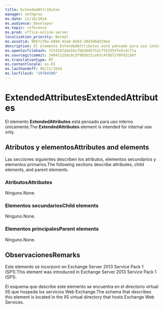 ```yaml
---
title: ExtendedAttributes
manager: sethgros
ms.date: 11/16/2014
ms.audience: Developer
ms.topic: reference
ms.prod: office-online-server
localization_priority: Normal
ms.assetid: 90b71f6a-b894-43a8-bb83-38d3db8329ed
description: El elemento ExtendedAttributes está pensado para uso interno únicamente.
ms.openlocfilehash: 72542b7abd16cfbb16d5752cf553355fe5cdc71a
ms.sourcegitcommit: 34041125dc8c5f993b21cebfc4f8b72f0fd2cb6f
ms.translationtype: MT
ms.contentlocale: es-ES
ms.lasthandoff: 06/11/2018
ms.locfileid: "19764500"
---
```

# <a name="extendedattributes"></a><span data-ttu-id="86b7f-103">ExtendedAttributes</span><span class="sxs-lookup"><span data-stu-id="86b7f-103">ExtendedAttributes</span></span>

<span data-ttu-id="86b7f-104">El elemento **ExtendedAttributes** está pensado para uso interno únicamente.</span><span class="sxs-lookup"><span data-stu-id="86b7f-104">The **ExtendedAttributes** element is intended for internal use only.</span></span> 

## <a name="attributes-and-elements"></a><span data-ttu-id="86b7f-105">Atributos y elementos</span><span class="sxs-lookup"><span data-stu-id="86b7f-105">Attributes and elements</span></span>

<span data-ttu-id="86b7f-106">Las secciones siguientes describen los atributos, elementos secundarios y elementos primarios.</span><span class="sxs-lookup"><span data-stu-id="86b7f-106">The following sections describe attributes, child elements, and parent elements.</span></span>
  
### <a name="attributes"></a><span data-ttu-id="86b7f-107">Atributos</span><span class="sxs-lookup"><span data-stu-id="86b7f-107">Attributes</span></span>

<span data-ttu-id="86b7f-108">Ninguno.</span><span class="sxs-lookup"><span data-stu-id="86b7f-108">None.</span></span>
  
### <a name="child-elements"></a><span data-ttu-id="86b7f-109">Elementos secundarios</span><span class="sxs-lookup"><span data-stu-id="86b7f-109">Child elements</span></span>

<span data-ttu-id="86b7f-110">Ninguno.</span><span class="sxs-lookup"><span data-stu-id="86b7f-110">None.</span></span>
  
### <a name="parent-elements"></a><span data-ttu-id="86b7f-111">Elementos principales</span><span class="sxs-lookup"><span data-stu-id="86b7f-111">Parent elements</span></span>

<span data-ttu-id="86b7f-112">Ninguno.</span><span class="sxs-lookup"><span data-stu-id="86b7f-112">None.</span></span>
  
## <a name="remarks"></a><span data-ttu-id="86b7f-113">Observaciones</span><span class="sxs-lookup"><span data-stu-id="86b7f-113">Remarks</span></span>

<span data-ttu-id="86b7f-114">Este elemento se incorporó en Exchange Server 2013 Service Pack 1 (SP1).</span><span class="sxs-lookup"><span data-stu-id="86b7f-114">This element was introduced in Exchange Server 2013 Service Pack 1 (SP1).</span></span>
  
<span data-ttu-id="86b7f-115">El esquema que describe este elemento se encuentra en el directorio virtual IIS que hospeda los servicios Web Exchange.</span><span class="sxs-lookup"><span data-stu-id="86b7f-115">The schema that describes this element is located in the IIS virtual directory that hosts Exchange Web Services.</span></span>
  

